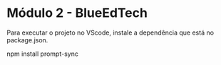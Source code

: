 # Módulo 2 - BlueEdTech

Para executar o projeto no VScode, instale a dependência que está no package.json.

npm install prompt-sync
